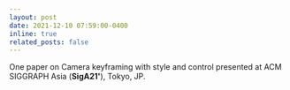 ```yaml
---
layout: post
date: 2021-12-10 07:59:00-0400
inline: true
related_posts: false
---
```

One paper on Camera keyframing with style and control presented at ACM SIGGRAPH Asia (__SigA21'__), Tokyo, JP.
